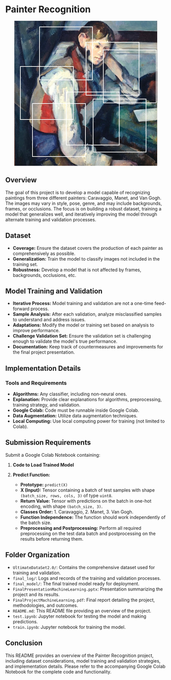 # Painter Recognition

<div align="center">
  <img src="art_recognition.jpeg" alt="Painting Classification">
</div>

## Overview

The goal of this project is to develop a model capable of recognizing paintings from three different painters: Caravaggio, Manet, and Van Gogh. The images may vary in style, pose, genre, and may include backgrounds, frames, or occlusions. The focus is on building a robust dataset, training a model that generalizes well, and iteratively improving the model through alternate training and validation processes.

## Dataset

- **Coverage:** Ensure the dataset covers the production of each painter as comprehensively as possible.
- **Generalization:** Train the model to classify images not included in the training set.
- **Robustness:** Develop a model that is not affected by frames, backgrounds, occlusions, etc.

## Model Training and Validation

- **Iterative Process:** Model training and validation are not a one-time feed-forward process.
- **Sample Analysis:** After each validation, analyze misclassified samples to understand and address issues.
- **Adaptations:** Modify the model or training set based on analysis to improve performance.
- **Challenge Validation Set:** Ensure the validation set is challenging enough to validate the model's true performance.
- **Documentation:** Keep track of countermeasures and improvements for the final project presentation.

## Implementation Details

### Tools and Requirements

- **Algorithms:** Any classifier, including non-neural ones.
- **Explanation:** Provide clear explanations for algorithms, preprocessing, training strategy, and validation.
- **Google Colab:** Code must be runnable inside Google Colab.
- **Data Augmentation:** Utilize data augmentation techniques.
- **Local Computing:** Use local computing power for training (not limited to Colab).

## Submission Requirements

Submit a Google Colab Notebook containing:

1. **Code to Load Trained Model**
2. **Predict Function:**

   - **Prototype:** `predict(X)`
   - **X (Input):** Tensor containing a batch of test samples with shape `(batch_size, rows, cols, 3)` of type `uint8`.
   - **Return Value:** Tensor with predictions on the batch in one-hot encoding, with shape `(batch_size, 3)`.
   - **Classes Order:** 1. Caravaggio, 2. Manet, 3. Van Gogh.
   - **Function Independence:** The function should work independently of the batch size.
   - **Preprocessing and Postprocessing:** Perform all required preprocessing on the test data batch and postprocessing on the results before returning them.

## Folder Organization

- `UltimateDataSet2.0/`: Contains the comprehensive dataset used for training and validation.
- `final_log/`: Logs and records of the training and validation processes.
- `final_model/`: The final trained model ready for deployment.
- `FinalPresentationMachineLearning.pptx`: Presentation summarizing the project and its results.
- `FinalProjectMachineLearning.pdf`: Final report detailing the project, methodologies, and outcomes.
- `README.md`: This README file providing an overview of the project.
- `test.ipynb`: Jupyter notebook for testing the model and making predictions.
- `train.ipynb`: Jupyter notebook for training the model.

## Conclusion

This README provides an overview of the Painter Recognition project, including dataset considerations, model training and validation strategies, and implementation details. Please refer to the accompanying Google Colab Notebook for the complete code and functionality.
